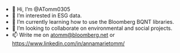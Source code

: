 - 👋 Hi, I’m @ATomm0305
- 👀 I’m interested in ESG data. 
- 🌱 I’m currently learning how to use the Bloomberg BQNT libraries. 
- 💞️ I’m looking to collaborate on environmental and social projects. 
- 📫 Write me on atomm@bloomberg.net or https://www.linkedin.com/in/annamarietomm/

<!---

